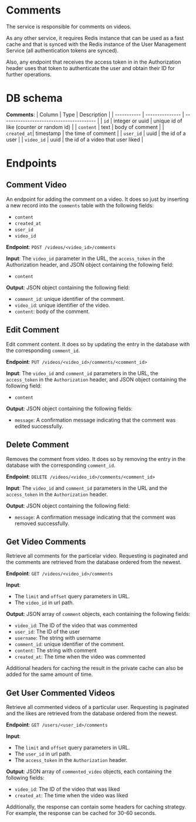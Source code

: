 # Comments

The service is responsible for comments on videos.

As any other service, it requires Redis instance that can be used as a fast cache and that is synced with the Redis instance of the User Management Service (all authentication tokens are synced).

Also, any endpoint that receives the access token in in the Authorization header uses that token to authenticate the user and obtain their ID for further operations.

# DB schema

**Comments**:
| Column      | Type            | Description                              |
| ----------- | --------------- | ---------------------------------------- |
| `id`        | integer or uuid | unique id of like (counter or random id) |
| `content`   | text            | body of comment                          |
| `created_at`| timestamp       | the time of comment                      |
| `user_id`   | uuid            | the id of a user                         |
| `video_id`  | uuid            | the id of a video that user liked        |

# Endpoints

## Comment Video

An endpoint for adding the comment on a video. It does so just by inserting a new record into the `comments` table with the following fields:
- `content`
- `created_at`
- `user_id`
- `video_id`

**Endpoint**: `POST /videos/<video_id>/comments`

**Input**:   The `video_id` parameter in the URL, the `access_token` in the Authorization header, and JSON object containing the following field: 
- `content`

**Output**: JSON object containing the following field:
- `comment_id`: unique identifier of the comment.
- `video_id`: unique identifier of the video.
- `content`: body of the comment.

## Edit Comment

Edit comment content. It does so by updating the entry in the database with the corresponding `comment_id`.

**Endpoint**: `PUT /videos/<video_id>/comments/<comment_id>`

**Input**: The `video_id` and `comment_id` parameters in the URL, the `access_token` in the `Authorization` header, and JSON object containing the following field: 
- `content`

**Output**: JSON object containing the following fields:
- `message`: A confirmation message indicating that the comment was edited successfully.

## Delete Comment

Removes the comment from video. It does so by removing the entry in the database with the corresponding `comment_id`.

**Endpoint**: `DELETE /videos/<video_id>/comments/<comment_id>`

**Input**: The `video_id` and `comment_id` parameters in the URL and the `access_token` in the `Authorization` header.

**Output**: JSON object containing the following field:
- `message`: A confirmation message indicating that the comment was removed successfully.

## Get Video Comments

Retrieve all comments for the particelar video. Requesting is paginated and the comments are retrieved from the database ordered from the newest.

**Endpoint**: `GET /videos/<video_id>/comments`

**Input**:
- The `limit` and `offset` query parameters in URL.
- The `video_id` in url path.

**Output**: JSON array of `comment` objects, each containing the following fields:
- `video_id`: The ID of the video that was commented
- `user_id`: The ID of the user
- `username`: The string with username
- `comment_id`: unique identifier of the comment.
- `content`: The string with comment
- `created_at`: The time when the video was commented

Additional headers for caching the result in the private cache can also be added for the same amount of time.

## Get User Commented Videos

Retrieve all commented videos of a particular user. Requesting is paginated and the likes are retrieved from the database ordered from the newest.

**Endpoint**: `GET /users/<user_id>/comments`

**Input**:
- The `limit` and `offset` query parameters in URL.
- The `user_id` in url path.
- The `access_token` in the `Authorization` header.

**Output**: JSON array of `commented_video` objects, each containing the following fields:
- `video_id`: The ID of the video that was liked
- `created_at`: The time when the video was liked

Additionally, the response can contain some headers for caching strategy. For example, the response can be cached for 30-60 seconds.
